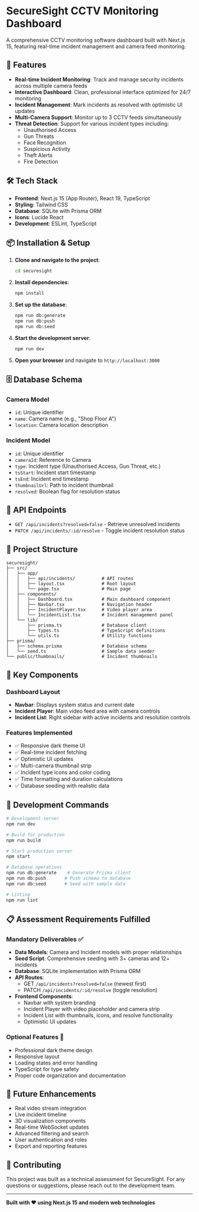 # SecureSight CCTV Monitoring Dashboard

A comprehensive CCTV monitoring software dashboard built with Next.js 15, featuring real-time incident management and camera feed monitoring.

## 🚀 Features

- **Real-time Incident Monitoring**: Track and manage security incidents across multiple camera feeds
- **Interactive Dashboard**: Clean, professional interface optimized for 24/7 monitoring
- **Incident Management**: Mark incidents as resolved with optimistic UI updates
- **Multi-Camera Support**: Monitor up to 3 CCTV feeds simultaneously
- **Threat Detection**: Support for various incident types including:
  - Unauthorised Access
  - Gun Threats
  - Face Recognition
  - Suspicious Activity
  - Theft Alerts
  - Fire Detection

## 🛠 Tech Stack

- **Frontend**: Next.js 15 (App Router), React 19, TypeScript
- **Styling**: Tailwind CSS
- **Database**: SQLite with Prisma ORM
- **Icons**: Lucide React
- **Development**: ESLint, TypeScript

## 📦 Installation & Setup

1. **Clone and navigate to the project**:
   ```bash
   cd securesight
   ```

2. **Install dependencies**:
   ```bash
   npm install
   ```

3. **Set up the database**:
   ```bash
   npm run db:generate
   npm run db:push
   npm run db:seed
   ```

4. **Start the development server**:
   ```bash
   npm run dev
   ```

5. **Open your browser** and navigate to `http://localhost:3000`

## 🗄 Database Schema

### Camera Model
- `id`: Unique identifier
- `name`: Camera name (e.g., "Shop Floor A")
- `location`: Camera location description

### Incident Model
- `id`: Unique identifier
- `cameraId`: Reference to Camera
- `type`: Incident type (Unauthorised Access, Gun Threat, etc.)
- `tsStart`: Incident start timestamp
- `tsEnd`: Incident end timestamp
- `thumbnailUrl`: Path to incident thumbnail
- `resolved`: Boolean flag for resolution status

## 🔌 API Endpoints

- `GET /api/incidents?resolved=false` - Retrieve unresolved incidents
- `PATCH /api/incidents/:id/resolve` - Toggle incident resolution status

## 📁 Project Structure

```
securesight/
├── src/
│   ├── app/
│   │   ├── api/incidents/          # API routes
│   │   ├── layout.tsx              # Root layout
│   │   └── page.tsx                # Main page
│   ├── components/
│   │   ├── Dashboard.tsx           # Main dashboard component
│   │   ├── Navbar.tsx              # Navigation header
│   │   ├── IncidentPlayer.tsx      # Video player area
│   │   └── IncidentList.tsx        # Incident management panel
│   └── lib/
│       ├── prisma.ts               # Database client
│       ├── types.ts                # TypeScript definitions
│       └── utils.ts                # Utility functions
├── prisma/
│   ├── schema.prisma               # Database schema
│   └── seed.ts                     # Sample data seeder
└── public/thumbnails/              # Incident thumbnails
```

## 🎯 Key Components

### Dashboard Layout
- **Navbar**: Displays system status and current date
- **Incident Player**: Main video feed area with camera controls
- **Incident List**: Right sidebar with active incidents and resolution controls

### Features Implemented
- ✅ Responsive dark theme UI
- ✅ Real-time incident fetching
- ✅ Optimistic UI updates
- ✅ Multi-camera thumbnail strip
- ✅ Incident type icons and color coding
- ✅ Time formatting and duration calculations
- ✅ Database seeding with realistic data

## 🚧 Development Commands

```bash
# Development server
npm run dev

# Build for production
npm run build

# Start production server
npm start

# Database operations
npm run db:generate    # Generate Prisma client
npm run db:push       # Push schema to database
npm run db:seed       # Seed with sample data

# Linting
npm run lint
```

## 📋 Assessment Requirements Fulfilled

### Mandatory Deliverables ✅
- **Data Models**: Camera and Incident models with proper relationships
- **Seed Script**: Comprehensive seeding with 3+ cameras and 12+ incidents
- **Database**: SQLite implementation with Prisma ORM
- **API Routes**: 
  - GET `/api/incidents?resolved=false` (newest first)
  - PATCH `/api/incidents/:id/resolve` (toggle resolution)
- **Frontend Components**:
  - Navbar with system branding
  - Incident Player with video placeholder and camera strip
  - Incident List with thumbnails, icons, and resolve functionality
  - Optimistic UI updates

### Optional Features 🎁
- Professional dark theme design
- Responsive layout
- Loading states and error handling
- TypeScript for type safety
- Proper code organization and documentation

## 🌟 Future Enhancements

- Real video stream integration
- Live incident timeline
- 3D visualization components
- Real-time WebSocket updates
- Advanced filtering and search
- User authentication and roles
- Export and reporting features

## 🤝 Contributing

This project was built as a technical assessment for SecureSight. For any questions or suggestions, please reach out to the development team.

---

**Built with ❤️ using Next.js 15 and modern web technologies**
